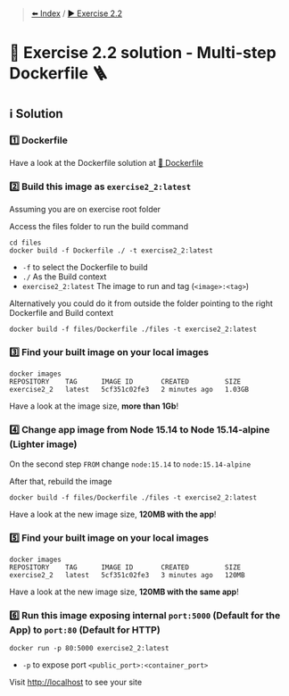 > [⬅️ Index](../README.md) / [▶️ Exercise 2.2](exercise2_2.md)
# 🧩 Exercise 2.2 solution - Multi-step Dockerfile 🪜

## ℹ️ Solution

### 1️⃣ Dockerfile

Have a look at the Dockerfile solution at [📄 Dockerfile](solution/Dockerfile)

### 2️⃣ Build this image as `exercise2_2:latest`

Assuming you are on exercise root folder

Access the files folder to run the build command

```shell
cd files
docker build -f Dockerfile ./ -t exercise2_2:latest
```

* `-f` to select the Dockerfile to build
* `./` As the Build context
* `exercise2_2:latest` The image to run and tag (`<image>:<tag>`)

Alternatively you could do it from outside the folder pointing to the right Dockerfile and Build context

```shell
docker build -f files/Dockerfile ./files -t exercise2_2:latest
```

### 3️⃣ Find your built image on your local images

```shell
docker images
REPOSITORY    TAG      IMAGE ID       CREATED         SIZE
exercise2_2   latest   5cf351c02fe3   2 minutes ago   1.03GB
```

Have a look at the image size, **more than 1Gb**!

### 4️⃣ Change app image from Node 15.14 to Node 15.14-alpine (Lighter image)

On the second step `FROM` change `node:15.14` to `node:15.14-alpine`

After that, rebuild the image

```shell
docker build -f files/Dockerfile ./files -t exercise2_2:latest
```

Have a look at the new image size, **120MB with the app**!

### 5️⃣ Find your built image on your local images

```shell
docker images
REPOSITORY    TAG      IMAGE ID       CREATED         SIZE
exercise2_2   latest   5cf351c02fe3   3 minutes ago   120MB
```

Have a look at the new image size, **120MB with the same app**!

### 6️⃣ Run this image exposing internal `port:5000` (Default for the App) to `port:80` (Default for HTTP)

```shell
docker run -p 80:5000 exercise2_2:latest
```

* `-p` to expose port `<public_port>:<container_port>`

Visit [http://localhost](http://localhost) to see your site
